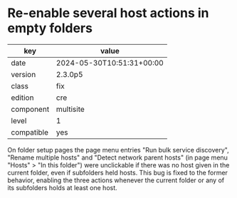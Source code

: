 [//]: # (werk v2)
# Re-enable several host actions in empty folders

key        | value
---------- | ---
date       | 2024-05-30T10:51:31+00:00
version    | 2.3.0p5
class      | fix
edition    | cre
component  | multisite
level      | 1
compatible | yes

On folder setup pages the page menu entries "Run bulk service discovery", "Rename multiple hosts" and "Detect network parent hosts" (in page menu "Hosts" > "In this folder") were unclickable if there was no host given in the current folder, even if subfolders held hosts.
This bug is fixed to the former behavior, enabling the three actions whenever the current folder or any of its subfolders holds at least one host.

